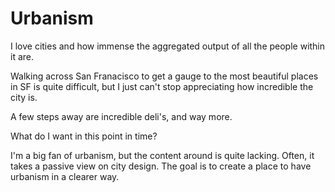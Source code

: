 # Urbanism

I love cities and how immense the aggregated output of all the people within it are.

Walking across San Franacisco to get a gauge to the most beautiful places in SF is quite difficult, but I just can't stop appreciating how incredible the city is.

A few steps away are incredible deli's, and way more.

What do I want in this point in time?

I'm a big fan of urbanism, but the content around is quite lacking. Often, it takes a passive view on city design. The
goal is to create a place to have urbanism in a clearer way.